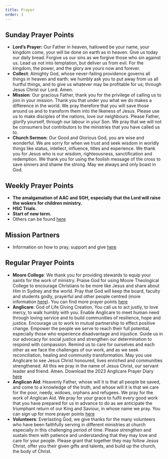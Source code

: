 ```yaml
---
title: Prayer
order: 3
---
```


## Sunday Prayer Points

- **Lord’s Prayer:** Our Father in heaven, hallowed be your name, your kingdom come, your will be done on earth as in heaven. Give us today our daily bread. Forgive us our sins as we forgive those who sin against us. Lead us not into temptation, but deliver us from evil. For the kingdom, the power, and the glory are yours now and forever.
- **Collect**: Almighty God, whose never-failing providence governs all things in heaven and earth: we humbly ask you to put away from us all hurtful things, and to give us whatever may be profitable for us; through Jesus Christ our Lord. Amen.
- **Mission**: Our gracious Father, thank you for the privilege of calling us to join in your mission. Thank you that under you what we do makes a difference in the world. We pray therefore that you will save those around us and to transform them into the likeness of Jesus. Please use us to make disciples of the nations, love our neighbours. Please Father, glorify yourself, through our labour in your Son. We pray that we will not be consumers but contributors to the ministries that you have called us to.
- **Church Sermon:** Our Good and Glorious God, you are wise and wonderful. We are sorry for when we trust and seek wisdom in worldly things like status, intellect, influence, titles and experience. We thank you for Jesus who is our wisdom, righteousness, sanctification and redemption. We thank you for using the foolish message of the cross to save sinners and shame the strong. May we always and only boast in God. 

## Weekly Prayer Points
- **The amalgamation of AAC and SGH, especially that the Lord will raise the wokers for children ministry.**
- **HSC Trials.** 
- **Start of new term.**
- Others can be found [here](https://stgeorgeshurstville.org.au/prayer) 

## Mission Partners
- Information on how to pray, support and give [here](https://stgeorgeshurstville.org.au/mission-partners)

## Regular Prayer Points
- **Moore College**: We thank you for providing stewards to equip your saints for the work of ministry. Praise God for using Moore Theological College to encourage Christians to be more like Jesus and share about Him in Sydney and the world. Pray that God will keep the board, faculty and students godly, prayerful and other people centred (more information [here](https://moore.edu.au/missions)). You can find more prayer points [here](https://moore.edu.au/support-moore/prayer-points/)
- **Anglicare**: God of Life Giving Creation, You call us to act justly, to love mercy, to walk humbly with you. Enable Anglicare to meet human need through loving service and to build communities of resilience, hope and justice. Encourage us to work in mutual partnership to effect positive change. Empower the people we serve to reach their full potential, especially those who experience disadvantage and injustice. Guide us in our advocacy for social justice and strengthen our determination to respond with compassion. Remind us to care for ourselves and each other as we face the challenges of our work, and as we seek reconciliation, healing and community transformation. May you use Anglicare to see Jesus Christ honoured, lives enriched and communities strengthened. All this we pray in the name of Jesus Christ, our servant leader and friend. Amen. Download the 2023 Anglicare Prayer Diary [here]( https://www.anglicare.org.au/about-us/ministry-partnerships/prayer-diary/)
- **Anglican Aid**: Heavenly Father, whose will it is that all people be saved, and come to a knowledge of the truth, and whose will it is that we care for the poor, needy, widows, orphans and refugees. We pray for the work of Anglican Aid. We pray for your grace to fulfil every good work that you have prepared for us in advance to do as we anticipate the triumphant return of our King and Saviour, in whose name we pray. You can sign up for more prayer points [here](https://anglicanaid.org.au/get-involved/pray/)
- **Volunteers**: Everlasting God, we give thanks for the many volunteers who have been faithfully serving in different ministries at church especially in this challenging period of time. Please strengthen and sustain them with patience and understanding that they may love and care for your people. Please grant that together they may follow Jesus Christ, offer you their given gifts and talents, and build up the church, the body of Christ.

